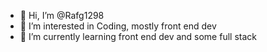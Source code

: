 - 👋 Hi, I’m @Rafg1298
- 👀 I’m interested in Coding, mostly front end dev
- 🌱 I’m currently learning front end dev and some full stack

<!---
Rafg1298/Rafg1298 is a ✨ special ✨ repository because its `README.md` (this file) appears on your GitHub profile.
You can click the Preview link to take a look at your changes.
--->
